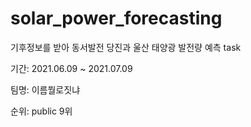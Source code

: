 # solar_power_forecasting
기후정보를 받아 동서발전 당진과 울산 태양광 발전량 예측 task

기간: 2021.06.09 ~ 2021.07.09

팀명: 이름뭘로짓냐

순위: public 9위
